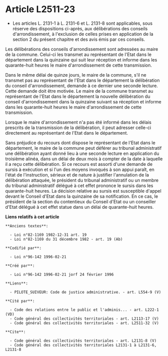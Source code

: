 # Article L2511-23

- Les articles L. 2131-1 à L. 2131-6 et L. 2131-8 sont applicables, sous réserve des dispositions ci-après, aux délibérations
des conseils d'arrondissement, à l'exclusion de celles prises en application de la section 2 du présent chapitre et des avis
émis par ces conseils.

Les délibérations des conseils d'arrondissement sont adressées au maire de la commune. Celui-ci les transmet au représentant
de l'Etat dans le département dans la quinzaine qui suit leur réception et informe dans les quarante-huit heures le maire
d'arrondissement de cette transmission.

Dans le même délai de quinze jours, le maire de la commune, s'il ne transmet pas au représentant de l'Etat dans le
département la délibération du conseil d'arrondissement, demande à ce dernier une seconde lecture. Cette demande doit être
motivée. Le maire de la commune transmet au représentant de l'Etat dans le département la nouvelle délibération du conseil
d'arrondissement dans la quinzaine suivant sa réception et informe dans les quarante-huit heures le maire d'arrondissement de
cette transmission.

Lorsque le maire d'arrondissement n'a pas été informé dans les délais prescrits de la transmission de la délibération, il
peut adresser celle-ci directement au représentant de l'Etat dans le département.

Sans préjudice du recours dont dispose le représentant de l'Etat dans le département, le maire de la commune peut déférer au
tribunal administratif une délibération ayant donné lieu à une seconde lecture en application du troisième alinéa, dans un
délai de deux mois à compter de la date à laquelle il a reçu cette délibération. Si ce recours est assorti d'une demande de
sursis à exécution et si l'un des moyens invoqués à son appui paraît, en l'état de l'instruction, sérieux et de nature à
justifier l'annulation de la délibération attaquée, le président du tribunal administratif ou un membre du tribunal
administratif délégué à cet effet prononce le sursis dans les quarante-huit heures. La décision relative au sursis est
susceptible d'appel devant le Conseil d'Etat dans la quinzaine de sa notification. En ce cas, le président de la section du
contentieux du Conseil d'Etat ou un conseiller d'Etat délégué à cet effet statue dans un délai de quarante-huit heures.

**Liens relatifs à cet article**

	**Anciens textes**:

	  - Loi n°82-1169 1982-12-31 art. 19
	  - Loi n°82-1169 du 31 décembre 1982 - art. 19 (Ab)

	**Codifié par**:

	  - Loi n°96-142 1996-02-21

	**Créé par**:

	  - Loi n°96-142 1996-02-21 jorf 24 février 1996

	**Liens**:

	  - PILOTE_SUIVEUR: Code de justice administrative. - art. L554-9 (V)

	**Cité par**:

	  - Code des relations entre le public et l'adminis... - art. L222-1 (VD)
	  - Code général des collectivités territoriales - art. L2113-17 (V)
	  - Code général des collectivités territoriales - art. L2511-32 (V)

	**Cite**:

	  - Code général des collectivités territoriales - art. L2131-8 (V)
	  - Code général des collectivités territoriales L2131-1 à L2131-6, L2131-8
